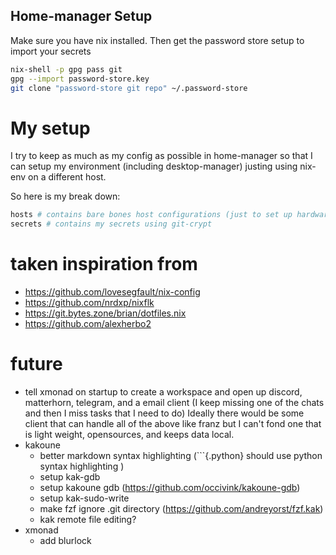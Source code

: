 ## Home-manager Setup
Make sure you have nix installed.
Then get the password store setup to import your secrets
```bash
nix-shell -p gpg pass git
gpg --import password-store.key
git clone "password-store git repo" ~/.password-store
```

# My setup
I try to keep as much as my config as possible in home-manager
so that I can setup my environment (including desktop-manager)
justing using nix-env on a different host.

So here is my break down:
```bash
hosts # contains bare bones host configurations (just to set up hardware specific configurations)
secrets # contains my secrets using git-crypt
```

# taken inspiration from
- https://github.com/lovesegfault/nix-config
- https://github.com/nrdxp/nixflk
- https://git.bytes.zone/brian/dotfiles.nix
- https://github.com/alexherbo2

# future

- tell xmonad on startup to create a workspace and open up discord, matterhorn, telegram, and a email client (I keep missing one of the chats and then I miss tasks that I need to do) Ideally there would be some client that can handle all of the above like franz but I can't fond one that is light weight, opensources, and keeps data local.
- kakoune
  - better markdown syntax highlighting (```{.python} should use python syntax highlighting )
  - setup kak-gdb
  - setup kakoune gdb (https://github.com/occivink/kakoune-gdb)
  - setup kak-sudo-write
  - make fzf ignore .git directory (https://github.com/andreyorst/fzf.kak)
  - kak remote file editing?
- xmonad
  - add blurlock
